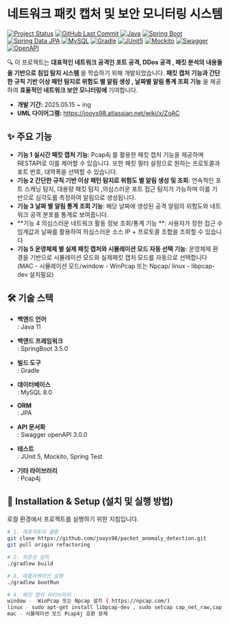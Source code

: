

# 네트워크 패킷 캡처 및 보안 모니터링 시스템

[![Project Status](https://img.shields.io/badge/Status-[진행중]-blue)](https://github.com/jooys98/packet_anomaly_detection/commits/main)
[![GitHub Last Commit](https://img.shields.io/github/last-commit/jooys98/packet_anomaly_detection)](https://github.com/jooys98/packet_anomaly_detection/commits)
[![Java](https://img.shields.io/badge/Java-007396?style=flat-square&logo=java&logoColor=white)](https://www.java.com/)
[![Spring Boot](https://img.shields.io/badge/Spring%20Boot-6DB33F?style=flat-square&logo=springboot&logoColor=white)](https://spring.io/projects/spring-boot)
[![Spring Data JPA](https://img.shields.io/badge/Spring%20Data%20JPA-6DB33F?style=flat-square&logo=spring&logoColor=white)](https://spring.io/projects/spring-data-jpa)
[![MySQL](https://img.shields.io/badge/MySQL-4479A1?style=flat-square&logo=mysql&logoColor=white)](https://www.mysql.com/)
[![Gradle](https://img.shields.io/badge/Gradle-02303A?style=flat-square&logo=gradle&logoColor=white)](https://gradle.org/)
[![JUnit5](https://img.shields.io/badge/JUnit5-25A162?style=flat-square&logo=junit5&logoColor=white)](https://junit.org/junit5/)
[![Mockito](https://img.shields.io/badge/Mockito-25A162?style=flat-square&logo=mockito&logoColor=white)](https://site.mockito.org/)
[![Swagger](https://img.shields.io/badge/Swagger-85EA2D?style=flat-square&logo=swagger&logoColor=black)](https://swagger.io/)
[![OpenAPI](https://img.shields.io/badge/OpenAPI-6BA539?style=flat-square&logo=openapiinitiative&logoColor=white)](https://www.openapis.org/)


🔍 이 프로젝트는 **대표적인 네트워크 공격인 포트 공격, DDos 공격 , 패킷 분석의 내용들을 기반으로 침입 탐지 시스템** 을 학습하기 위해 개발되었습니다. **패킷 캡처 기능과 간단한 규칙 기반 이상 패턴 탐지로 위험도 별 알림 생성 , 날짜별 알림 통계 조회 기능** 을 제공하여 **효율적인 네트워크 보안 모니터링에** 기여합니다.


* **개발 기간:** 2025.05.15 ~ ing
* **UML 다이어그램:** https://jooys98.atlassian.net/wiki/x/ZoAC

## ✨ 주요 기능

-   **기능 1 실시간 패킷 캡처 기능**: Pcap4j 를 활용한 패킷 캡처 기능을 제공하며 RESTAPI로 이를 제어할 수 있습니다. 또한  패킷 필터 설정으로 원하는  프로토콜과 포트 번호, 대역폭을 선택할 수 있습니다.
-   **기능 2 간단한 규칙 기반 이상 패턴 탐지로 위험도 별 알림 생성 및 조회**: 연속적인 포트 스캐닝 탐지, 대용량 패킷 탐지 ,의심스러운 포트 접근 탐지가 가능하며 이를 기반으로 심각도를 측정하여 알림으로 생성됩니다.
-   **기능 3 날짜 별 알림 통계 조회 기능**: 해당 날짜에 생성된 공격 알림의 위험도와 네트워크 공격 분포를 통계로 보여줍니다.
-   **기능 4 의심스러운 네트워크 활동 정보 조회/통계 기능 **: 사용자가 정한 접근 수 임계값과 날짜를 활용하여 의심스러운 소스 IP + 프로토콜 조합을 조회할 수 있습니다
-   **기능 5 운영체제 별 실제 패킷 캡처와 시뮬레이션 모드 자동 선택 기능**: 운영체제 환경을 기반으로 시뮬레이션 모드와 실제패킷 캡처 모드를 자동으로 선택합니다(MAC - 시뮬레이션 모드/window - WinPcap 또는 Npcap/ linux - libpcap-dev 설치필요)  


## 🛠️ 기술 스택
-  **백엔드 언어**	         
   : Java 11
   
-  **백엔드 프레임워크**        
   : SpringBoot 3.5.0
   
-  **빌드 도구**	              
   : Gradle
   
-  **데이터베이스**	           
   : MySQL 8.0
   
-  **ORM**	                 
   : JPA
   
-  **API 문서화**	    
   : Swagger openAPI 3.0.0

 -  **테스트**	                
   : JUnit 5, Mockito, Spring Test

 -  **기타 라이브러리**	          
   : Pcap4j



## 🚀 Installation & Setup (설치 및 실행 방법)

로컬 환경에서 프로젝트를 실행하기 위한 지침입니다.

```bash
# 1. 레포지토리 클론
git clone https://github.com/jooys98/packet_anomaly_detection.git
git pull origin refactoring

# 2. 의존성 설치
./gradlew build

# 3. 애플리케이션 실행
./gradlew bootRun

# 4. 패킷 캡처 라이브러리
window -  WinPcap 또는 Npcap 설치 ( https://npcap.com/)
linux - sudo apt-get install libpcap-dev , sudo setcap cap_net_raw,cap_net_admin=eip java
mac - 시뮬레이션 모드 Pcap4j 호환 문제
